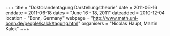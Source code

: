 +++
title = "Doktorandentagung Darstellungstheorie"
date = 2011-06-16
enddate = 2011-06-18
dates = "June 16 - 18, 2011"
dateadded = 2010-12-04
location = "Bonn, Germany"
webpage = "http://www.math.uni-bonn.de/people/kalck/tagung.html"
organisers = "Nicolas Haupt, Martin Kalck"
+++
